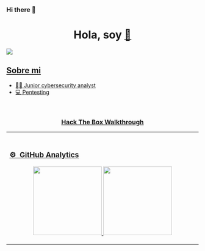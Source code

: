### Hi there 👋

<div align="center">
<h1 align="center">Hola, soy <a href=Mila</a> 👋</h1>
</div>
<img src="[https://www.freepik.es/vector-premium/fondo-verde-codigo-binario-vector-big-data-pirateria-programacion-descifrado-cifrado-profundos-numeros-transmision-computadora-1-0-concepto-codificacion-o-hacker_19082735.htm]">



## Sobre mi
 
- 👩‍💻  Junior cybersecurity analyst
- 💻  Pentesting
  
<br>

<table>
<tr>
<h3 align="center">Hack The Box Walkthrough</h3>
                                                                                    
</td>

<td width="50%">
               <br>

### ⚙️ &nbsp;GitHub Analytics

<p align="center">
<a href="https://github.com/MilaMagof">
  <img height="180em" src="https://github-readme-stats-eight-theta.vercel.app/api?username=MilaMagofa&show_icons=true&theme=algolia&include_all_commits=true&count_private=true"/>
  <img height="180em" src="https://github-readme-stats-eight-theta.vercel.app/api/top-langs/?username=MilaMagof&layout=compact&langs_count=8&theme=algolia"/>
</a>
</p>
